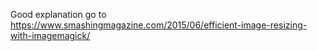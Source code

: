 Good explanation go to https://www.smashingmagazine.com/2015/06/efficient-image-resizing-with-imagemagick/
